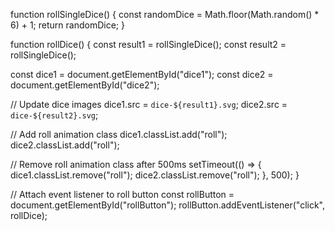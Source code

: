 function rollSingleDice() {
  const randomDice = Math.floor(Math.random() * 6) + 1;
  return randomDice;
}

function rollDice() {
  const result1 = rollSingleDice();
  const result2 = rollSingleDice();

  const dice1 = document.getElementById("dice1");
  const dice2 = document.getElementById("dice2");

  // Update dice images
  dice1.src = `dice-${result1}.svg`;
  dice2.src = `dice-${result2}.svg`;

  // Add roll animation class
  dice1.classList.add("roll");
  dice2.classList.add("roll");

  // Remove roll animation class after 500ms
  setTimeout(() => {
    dice1.classList.remove("roll");
    dice2.classList.remove("roll");
  }, 500);
}

// Attach event listener to roll button
const rollButton = document.getElementById("rollButton");
rollButton.addEventListener("click", rollDice);
